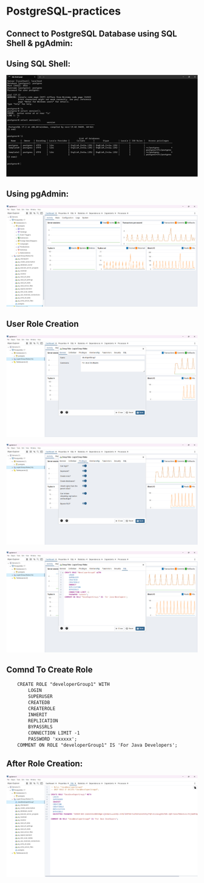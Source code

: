 # PostgreSQL-practices

## Connect to PostgreSQL Database using SQL Shell & pgAdmin:

## Using SQL Shell:

![alt text](./screenshots/01-psql.png)

## Using pgAdmin:

![alt text](./screenshots/02-pgadmin4.png)

## User Role Creation

![alt text](./screenshots/03-group-role.png)

![alt text](./screenshots/04-group-role-1.png)

![alt text](./screenshots/05-group-role-2.png)


## Comnd To Create Role


        CREATE ROLE "developerGroup1" WITH
            LOGIN
            SUPERUSER
            CREATEDB
            CREATEROLE
            INHERIT
            REPLICATION
            BYPASSRLS
            CONNECTION LIMIT -1
            PASSWORD 'xxxxxx';
        COMMENT ON ROLE "developerGroup1" IS 'For Java Developers';

## After Role Creation:

![alt text](./screenshots/06-group-rolle-3.png)
